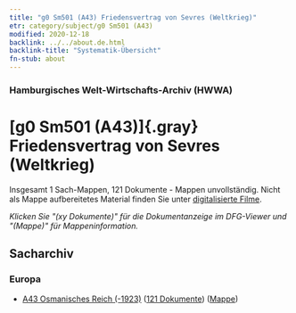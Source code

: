 ```yaml
---
title: "g0 Sm501 (A43) Friedensvertrag von Sevres (Weltkrieg)"
etr: category/subject/g0 Sm501 (A43)
modified: 2020-12-18
backlink: ../../about.de.html
backlink-title: "Systematik-Übersicht"
fn-stub: about
---
```


### Hamburgisches Welt-Wirtschafts-Archiv (HWWA)
# [g0 Sm501 (A43)]{.gray}&#8201; Friedensvertrag von Sevres (Weltkrieg)&#160; 




Insgesamt 1 Sach-Mappen, 121 Dokumente - Mappen unvollständig.
Nicht als Mappe aufbereitetes Material finden Sie unter [digitalisierte Filme](/film/h1_sh).

_Klicken Sie "(xy Dokumente)" für die Dokumentanzeige im DFG-Viewer und "(Mappe)" für Mappeninformation._

## Sacharchiv




### Europa

- [A43 Osmanisches Reich (-1923)](../../../geo/about.de.html#A43) (<a href="https://dfg-viewer.de/show/?tx_dlf[id]=https://pm20.zbw.eu/mets/sh/1410xx/141034/1635xx/163569/public.mets.de.xml" target="_blank">121 Dokumente</a>) ([Mappe](http://purl.org/pressemappe20/folder/sh/141034,163569))


